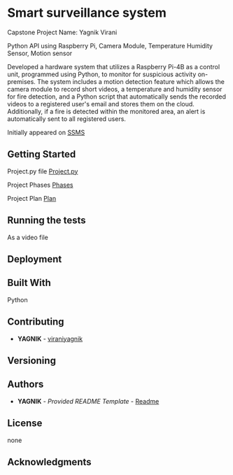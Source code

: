 # Smart surveillance system
 Capstone Project
  Name: Yagnik Virani
  

Python API using Raspberry Pi, Camera Module, Temperature Humidity Sensor, Motion sensor

Developed a hardware system that utilizes a Raspberry Pi-4B as a control unit, programmed using Python, to monitor for suspicious activity on-premises. The system includes a motion detection feature which allows the camera module to record short videos, a temperature and humidity sensor for fire detection, and a Python script that automatically sends the recorded videos to a registered user's email and stores them on the cloud. Additionally, if a fire is detected within the monitored area, an alert is automatically sent to all registered users. 

Initially appeared on
[SSMS](https://github.com/viraniyagnik/Smart-surveillance-system)



## Getting Started

Project.py file
[Project.py](https://github.com/viraniyagnik/Smart-surveillance-system/blob/main/Project.py)


Project Phases
[Phases](https://github.com/viraniyagnik/Smart-surveillance-system/blob/main/Project_phases.PNG)

Project Plan
[Plan](https://github.com/viraniyagnik/Smart-surveillance-system/blob/main/Project_plan.PNG)



## Running the tests
As a video file



## Deployment


## Built With
Python


## Contributing
 - **YAGNIK** -
    [viraniyagnik](https://github.com/viraniyagnik)


## Versioning



## Authors

  - **YAGNIK** - *Provided README Template* -
    [Readme](https://github.com/viraniyagnik/Smart-surveillance-system/blob/main/README.md)



## License

none

## Acknowledgments
